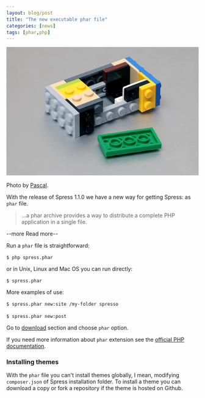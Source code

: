 ```yaml
---
layout: blog/post
title: "The new executable phar file"
categories: [news]
tags: [phar,php]
---
```

<img class="img-responsive" src="/assets/img/lego.jpg">

Photo by [Pascal](https://flic.kr/p/8cNqid).

With the release of Spress 1.1.0 we have a new way for getting Spress: as `phar` file.

> ...a phar archive provides a way to distribute a complete
> PHP application in a single file.

--more Read more--

Run a `phar` file is straightforward:

```
$ php spress.phar
```

or in Unix, Linux and Mac OS you can run directly:

```
$ spress.phar
```

More examples of use:

```
$ spress.phar new:site /my-folder spresso

$ spress.phar new:post
```

Go to [download](/download) section and choose `phar` option.

If you need more information about `phar` extension see the
[official PHP documentation](http://php.net/manual/en/intro.phar.php).

### Installing themes

With the `phar` file you can't install themes globally, I mean, modifying
`composer.json` of Spress installation folder. To install a theme you can
download a copy or fork a repository if the theme is hosted on Github.

